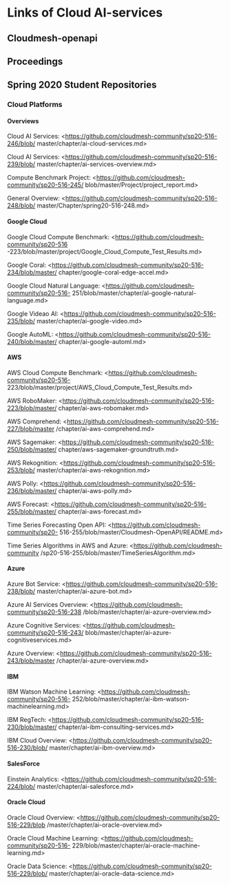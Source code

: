# Links of Cloud AI-services

## Cloudmesh-openapi

## Proceedings

## Spring 2020 Student Repositories

### Cloud Platforms

#### Overviews

Cloud AI Services: <https://github.com/cloudmesh-community/sp20-516-246/blob/
master/chapter/ai-cloud-services.md>

Cloud AI Services: <https://github.com/cloudmesh-community/sp20-516-239/blob/
master/chapter/ai-services-overview.md>

Compute Benchmark Project: <https://github.com/cloudmesh-community/sp20-516-245/
blob/master/Project/project_report.md>

General Overview: <https://github.com/cloudmesh-community/sp20-516-248/blob/
master/Chapter/spring20-516-248.md>

#### Google Cloud

Google Cloud Compute Benchmark: <https://github.com/cloudmesh-community/sp20-516
-223/blob/master/project/Google_Cloud_Compute_Test_Results.md>

Google Coral: <https://github.com/cloudmesh-community/sp20-516-234/blob/master/
chapter/google-coral-edge-accel.md>

Google Cloud Natural Language: <https://github.com/cloudmesh-community/sp20-516-
251/blob/master/chapter/al-google-natural-language.md>

Google Videao AI: <https://github.com/cloudmesh-community/sp20-516-235/blob/
master/chapter/ai-google-video.md>

Google AutoML: <https://github.com/cloudmesh-community/sp20-516-240/blob/master/
chapter/ai-google-automl.md>

#### AWS

AWS Cloud Compute Benchmark: <https://github.com/cloudmesh-community/sp20-516-
223/blob/master/project/AWS_Cloud_Compute_Test_Results.md>

AWS RoboMaker: <https://github.com/cloudmesh-community/sp20-516-223/blob/master/
chapter/ai-aws-robomaker.md>

AWS Comprehend: <https://github.com/cloudmesh-community/sp20-516-227/blob/master
/chapter/ai-aws-comprehend.md>

AWS Sagemaker: <https://github.com/cloudmesh-community/sp20-516-250/blob/master/
chapter/aws-sagemaker-groundtruth.md>

AWS Rekognition: <https://github.com/cloudmesh-community/sp20-516-253/blob/
master/chapter/ai-aws-rekognition.md>

AWS Polly: <https://github.com/cloudmesh-community/sp20-516-236/blob/master/
chapter/ai-aws-polly.md>

AWS Forecast: <https://github.com/cloudmesh-community/sp20-516-255/blob/master/
chapter/ai-aws-forecast.md>

Time Series Forecasting Open API: <https://github.com/cloudmesh-community/sp20-
516-255/blob/master/Cloudmesh-OpenAPI/README.md>

Time Series Algorithms in AWS and Azure: <https://github.com/cloudmesh-community
/sp20-516-255/blob/master/TimeSeriesAlgorithm.md>

#### Azure

Azure Bot Service: <https://github.com/cloudmesh-community/sp20-516-238/blob/
master/chapter/ai-azure-bot.md>

Azure AI Services Overview: <https://github.com/cloudmesh-community/sp20-516-238
/blob/master/chapter/ai-azure-overview.md>

Azure Cognitive Services: <https://github.com/cloudmesh-community/sp20-516-243/
blob/master/chapter/ai-azure-cognitiveservices.md>

Azure Overview: <https://github.com/cloudmesh-community/sp20-516-243/blob/master
/chapter/ai-azure-overview.md>

#### IBM 

IBM Watson Machine Learning: <https://github.com/cloudmesh-community/sp20-516-
252/blob/master/chapter/ai-ibm-watson-machinelearning.md>

IBM RegTech: <https://github.com/cloudmesh-community/sp20-516-230/blob/master/
chapter/ai-ibm-consulting-services.md>

IBM Cloud Overview: <https://github.com/cloudmesh-community/sp20-516-230/blob/
master/chapter/ai-ibm-overview.md>

#### SalesForce

Einstein Analytics: <https://github.com/cloudmesh-community/sp20-516-224/blob/
master/chapter/ai-salesforce.md>

#### Oracle Cloud

Oracle Cloud Overview: <https://github.com/cloudmesh-community/sp20-516-229/blob
/master/chapter/ai-oracle-overview.md>

Oracle Cloud Machine Learning: <https://github.com/cloudmesh-community/sp20-516-
229/blob/master/chapter/ai-oracle-machine-learning.md>

Oracle Data Science: <https://github.com/cloudmesh-community/sp20-516-229/blob/
master/chapter/ai-oracle-data-science.md>
